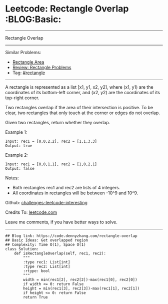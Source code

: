 # Leetcode: Rectangle Overlap     :BLOG:Basic:


---

Rectangle Overlap  

---

Similar Problems:  
-   [Rectangle Area](https://code.dennyzhang.com/rectangle-area)
-   [Review: Rectangle Problems](https://code.dennyzhang.com/review-rectangle)
-   Tag: [#rectangle](https://code.dennyzhang.com/tag/rectangle)

---

A rectangle is represented as a list [x1, y1, x2, y2], where (x1, y1) are the coordinates of its bottom-left corner, and (x2, y2) are the coordinates of its top-right corner.  

Two rectangles overlap if the area of their intersection is positive.  To be clear, two rectangles that only touch at the corner or edges do not overlap.  

Given two rectangles, return whether they overlap.  

Example 1:  

    Input: rec1 = [0,0,2,2], rec2 = [1,1,3,3]
    Output: true

Example 2:  

    Input: rec1 = [0,0,1,1], rec2 = [1,0,2,1]
    Output: false

Notes:  

-   Both rectangles rec1 and rec2 are lists of 4 integers.
-   All coordinates in rectangles will be between -10^9 and 10^9.

Github: [challenges-leetcode-interesting](https://github.com/DennyZhang/challenges-leetcode-interesting/tree/master/rectangle-overlap)  

Credits To: [leetcode.com](https://leetcode.com/problems/rectangle-overlap/description/)  

Leave me comments, if you have better ways to solve.  

---

    ## Blog link: https://code.dennyzhang.com/rectangle-overlap
    ## Basic Ideas: Get overlapped region
    ## Complexity: Time O(1), Space O(1)
    class Solution:
        def isRectangleOverlap(self, rec1, rec2):
            """
            :type rec1: List[int]
            :type rec2: List[int]
            :rtype: bool
            """
            width = min(rec1[2], rec2[2])-max(rec1[0], rec2[0])
            if width <= 0: return False
            height = min(rec1[3], rec2[3])-max(rec1[1], rec2[1])
            if height <= 0: return False
            return True
